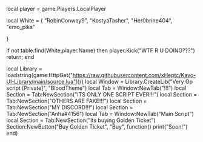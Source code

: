 local player = game.Players.LocalPlayer

local White = {
    "RobinConway9",
    "KostyaTasher",
    "Her0brine404",
    "emo_piks"
 

}


if not table.find(White,player.Name) then
    player:Kick("WTF R U DOING???")
    return;
end





local Library = loadstring(game:HttpGet("https://raw.githubusercontent.com/xHeptc/Kavo-UI-Library/main/source.lua"))()
local Window = Library.CreateLib("Very Op script [Private]", "BloodTheme")
local Tab = Window:NewTab("!!!")
local Section = Tab:NewSection("ITS ONLY ONE SCRIPT EVER!!!")
local Section = Tab:NewSection("OTHERS ARE FAKE!!!")
local Section = Tab:NewSection("MY DISCORD!!!")
local Section = Tab:NewSection("Anha#4156")
local Tab = Window:NewTab("Main Script")
local Section = Tab:NewSection("Its buying Golden Ticket")
Section:NewButton("Buy Golden Ticket", "Buy", function()
    print("Soon!")
end)
